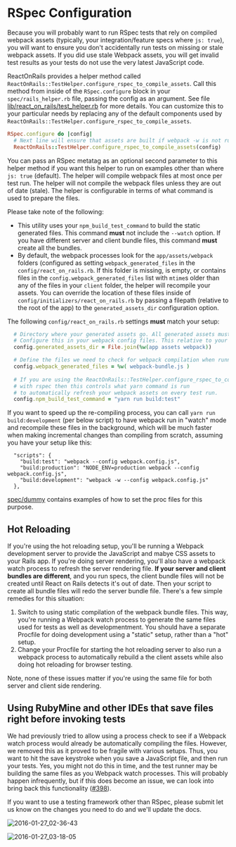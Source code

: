 # RSpec Configuration
Because you will probably want to run RSpec tests that rely on compiled webpack assets (typically, your integration/feature specs where `js: true`), you will want to ensure you don't accidentally run tests on missing or stale webpack assets. If you did use stale Webpack assets, you will get invalid test results as your tests do not use the very latest JavaScript code.

ReactOnRails provides a helper method called `ReactOnRails::TestHelper.configure_rspec_to_compile_assets`. Call this method from inside of the `RSpec.configure` block in your `spec/rails_helper.rb` file, passing the config as an argument. See file [lib/react_on_rails/test_helper.rb](../../lib/react_on_rails/test_helper.rb) for more details. You can customize this to your particular needs by replacing any of the default components used by `ReactOnRails::TestHelper.configure_rspec_to_compile_assets`.

```ruby
RSpec.configure do |config|
  # Next line will ensure that assets are built if webpack -w is not running to build the bundles
  ReactOnRails::TestHelper.configure_rspec_to_compile_assets(config)
```

You can pass an RSpec metatag as an optional second parameter to this helper method if you want this helper to run on examples other than where `js: true` (default). The helper will compile webpack files at most once per test run. The helper will not compile the webpack files unless they are out of date (stale). The helper is configurable in terms of what command is used to prepare the files.

Please take note of the following:
- This utility uses your `npm_build_test_command` to build the static generated files. This command **must** not include the `--watch` option. If you have different server and client bundle files, this command **must** create all the bundles.
- By default, the webpack processes look for the `app/assets/webpack` folders (configured as setting `webpack_generated_files` in the `config/react_on_rails.rb`. If this folder is missing, is empty, or contains files in the `config.webpack_generated_files` list with `mtime`s older than any of the files in your `client` folder, the helper will recompile your assets. You can override the location of these files inside of `config/initializers/react_on_rails.rb` by passing a filepath (relative to the root of the app) to the `generated_assets_dir` configuration option.

The following `config/react_on_rails.rb` settings **must** match your setup:
```ruby
  # Directory where your generated assets go. All generated assets must go to the same directory.
  # Configure this in your webpack config files. This relative to your Rails root directory.
  config.generated_assets_dir = File.join(%w(app assets webpack))

  # Define the files we need to check for webpack compilation when running tests.
  config.webpack_generated_files = %w( webpack-bundle.js )
  
  # If you are using the ReactOnRails::TestHelper.configure_rspec_to_compile_assets(config)
  # with rspec then this controls what yarn command is run
  # to automatically refresh your webpack assets on every test run.
  config.npm_build_test_command = "yarn run build:test"
```

If you want to speed up the re-compiling process, you can call `yarn run build:development` (per below script) to have webpack run in "watch" mode and recompile these files in the background, which will be much faster when making incremental changes than compiling from scratch, assuming you have your setup like this:

```
  "scripts": {
    "build:test": "webpack --config webpack.config.js",
    "build:production": "NODE_ENV=production webpack --config webpack.config.js",
    "build:development": "webpack -w --config webpack.config.js"
  },
```

[spec/dummy](https://github.com/shakacode/react_on_rails/tree/master/spec/dummy) contains examples of how to set the proc files for this purpose.

## Hot Reloading
If you're using the hot reloading setup, you'll be running a Webpack development server to provide the JavaScript and mabye CSS assets to your Rails app. If you're doing server rendering, you'll also have a webpack watch process to refresh the server rendering file. **If your server and client bundles are different**, and you run specs, the client bundle files will not be created until React on Rails detects it's out of date. Then your script to create all bundle files will redo the server bundle file. There's a few simple remedies for this situation:

1. Switch to using static compilation of the webpack bundle files. This way, you're running a Webpack watch process to generate the same files used for tests as well as developmentment. You should have a separate Procfile for doing development using a "static" setup, rather than a "hot" setup.
2. Change your Procfile for starting the hot reloading server to also run a webpack process to automatically rebuild a the client assets while also doing hot reloading for browser testing.

Note, none of these issues matter if you're using the same file for both server and client side rendering.

## Using RubyMine and other IDEs that save files right before invoking tests
We had previously tried to allow using a process check to see if a Webpack watch process would already be automatically compiling the files. However, we removed this as it proved to be fragile with various setups. Thus, you want to hit the save keystroke when you save a JavaScript file, and then run your tests. Yes, you might not do this in time, and the test runner may be building the same files as you Webpack watch processes. This will probably happen infrequently, but if this does become an issue, we can look into bring back this functionality ([#398](https://github.com/shakacode/react_on_rails/pull/398)).

If you want to use a testing framework other than RSpec, please submit let us know on the changes you need to do and we'll update the docs.

![2016-01-27_02-36-43](https://cloud.githubusercontent.com/assets/1118459/12611951/7c56d070-c4a4-11e5-8a80-9615f99960d9.png)

![2016-01-27_03-18-05](https://cloud.githubusercontent.com/assets/1118459/12611975/a8011654-c4a4-11e5-84f9-1baca4835b4b.png)
